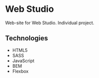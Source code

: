 # Web Studio

Web-site for Web Studio. Individual project.

## Technologies

- HTML5
- SASS
- JavaScript
- BEM
- Flexbox

